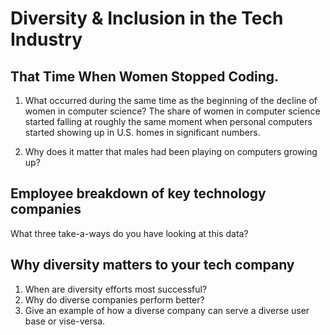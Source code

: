 # Diversity & Inclusion in the Tech Industry


## That Time When Women Stopped Coding.

1. What occurred during the same time as the beginning of the decline of women in computer science?
The share of women in computer science started falling at roughly the same moment when personal computers started showing up in U.S. homes in significant numbers.

2. Why does it matter that males had been playing on computers growing up?


## Employee breakdown of key technology companies

What three take-a-ways do you have looking at this data?


## Why diversity matters to your tech company

1. When are diversity efforts most successful?
2. Why do diverse companies perform better?
3. Give an example of how a diverse company can serve a diverse user base or vise-versa.



























